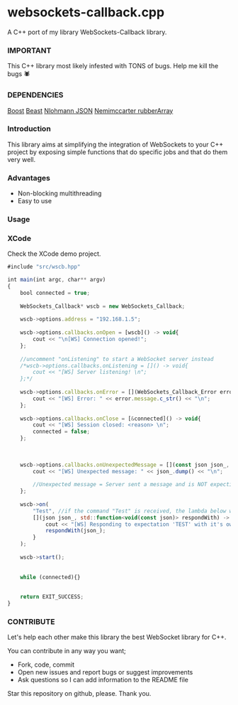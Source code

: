 # websockets-callback.cpp
A C++ port of my library WebSockets-Callback library.

### IMPORTANT
This C++ library most likely infested with TONS of bugs.
Help me kill the bugs 🕷

### DEPENDENCIES
[Boost](https://github.com/boostorg/boost)
[Beast](https://github.com/boostorg/beast/)
[Nlohmann JSON](https://github.com/nlohmann/json)
[Nemimccarter rubberArray](https://github.com/nemimccarter/rubberArray)

### Introduction
This library aims at simplifying the integration of WebSockets to your C++ project
by exposing simple functions that do specific jobs and that do them very well.

### Advantages
- Non-blocking multithreading
- Easy to use

### Usage

### XCode
Check the XCode demo project.

```js
#include "src/wscb.hpp"

int main(int argc, char** argv)
{
    bool connected = true;
    
    WebSockets_Callback* wscb = new WebSockets_Callback;
    
    wscb->options.address = "192.168.1.5";
    
    wscb->options.callbacks.onOpen = [wscb]() -> void{
        cout << "\n[WS] Connection opened!";
    };
    
    //uncomment "onListening" to start a WebSocket server instead
    /*wscb->options.callbacks.onListening = []() -> void{
        cout << "[WS] Server listening! \n";
    };*/
    
    wscb->options.callbacks.onError = [](WebSockets_Callback_Error error) -> void{
        cout << "[WS] Error: " << error.message.c_str() << "\n";
    };
    
    wscb->options.callbacks.onClose = [&connected]() -> void{
        cout << "[WS] Session closed: <reason> \n";
        connected = false;
    };
    
    
    
    wscb->options.callbacks.onUnexpectedMessage = [](const json json_, const void* conn) -> void{
        cout << "[WS] Unexpected message: " << json_.dump() << "\n";
        
        //Unexpected message = Server sent a message and is NOT expecting a response
    };
    
    wscb->on(
        "Test", //if the command "Test" is received, the lambda below will be executed.
        [](json json_, std::function<void(const json)> respondWith) -> void{
            cout << "[WS] Responding to expectation 'TEST' with it's own message. \n";
            respondWith(json_);
        }
    );
    
    wscb->start();
    
    
    while (connected){}
    
    
    return EXIT_SUCCESS;
}
```

### CONTRIBUTE
Let's help each other make this library the best WebSocket library for C++.

You can contribute in any way you want;
- Fork, code, commit
- Open new issues and report bugs or suggest improvements
- Ask questions so I can add information to the README file


Star this repository on github, please. Thank you.